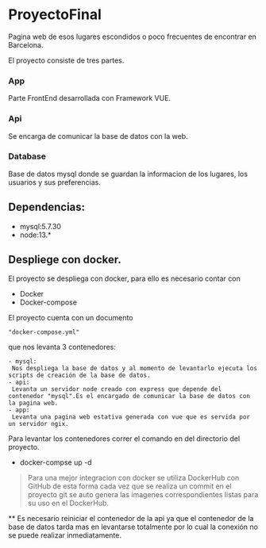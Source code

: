 # ProyectoFinal

Pagina web de esos lugares escondidos o poco frecuentes de encontrar en Barcelona.

El proyecto consiste de tres partes.

### App

Parte FrontEnd desarrollada con Framework VUE.

### Api

Se encarga de comunicar la base de datos con la web.

### Database

Base de datos mysql donde se guardan la informacion de los lugares, los usuarios y sus preferencias.


## Dependencias:

- mysql:5.7.30
- node:13.*

## Despliege con docker.

El proyecto se despliega con docker, para ello es necesario contar con

- Docker
- Docker-compose

El proyecto cuenta con un documento

    "docker-compose.yml"

que nos levanta 3 contenedores:

    - mysql:
     Nos despliega la base de datos y al momento de levantarlo ejecuta los scripts de creación de la base de datos.
    - api:
     Levanta un servidor node creado con express que depende del contenedor "mysql".Es el encargado de comunicar la base de datos con la pagina web.
    - app:
     Levanta una pagina web estativa generada con vue que es servida por un servidor ngix.

Para levantar los contenedores correr el comando en del directorio del proyecto.

- docker-compse up -d


> Para una mejor integracion con docker se utiliza DockerHub con GitHub de esta forma cada vez que se realiza un commit en el proyecto git se auto genera las imagenes correspondientes listas para su uso en el DockerHub.


** Es necesario reiniciar el contenedor de la api ya que el contenedor de la base de datos tarda mas en levantarse totalmente por lo cual la conexión no se puede realizar inmediatamente.








